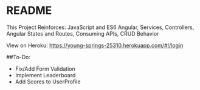 # README

This Project Reinforces: JavaScript and ES6 Angular, Services, Controllers, Angular States and Routes, Consuming APIs, CRUD Behavior

View on Heroku: https://young-springs-25310.herokuapp.com/#!/login

##To-Do: 

- Fix/Add Form Validation
- Implement Leaderboard
- Add Scores to UserProfile

